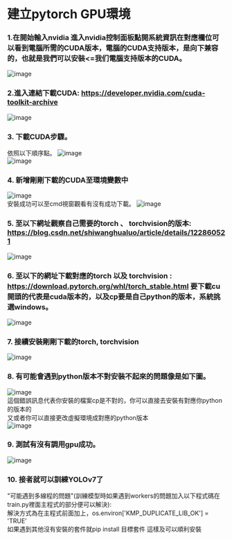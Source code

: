 # 建立pytorch GPU環境  
### 1.在開始輸入nvidia 進入nvidia控制面板點開系統資訊在對應欄位可以看到電腦所需的CUDA版本，電腦的CUDA支持版本，是向下兼容的，也就是我們可以安裝<=我们電腦支持版本的CUDA。
![image](https://github.com/wangbosen123/YOLOv7-/assets/92494937/946aafc3-5ffd-4af3-bb05-4ff6bd5854d4)  
### 2.進入連結下載CUDA: https://developer.nvidia.com/cuda-toolkit-archive  
![image](https://github.com/wangbosen123/YOLOv7-/assets/92494937/e41c5f6b-8fb4-4546-85ba-fc4ccb93e5f6)  
### 3. 下載CUDA步驟。  
依照以下順序點。
![image](https://github.com/wangbosen123/YOLOv7-/assets/92494937/71d52a2d-c222-497d-bc4f-52299d4b63bb)  
![image](https://github.com/wangbosen123/YOLOv7-/assets/92494937/7b9b9be6-7c68-4e35-87a0-06b1cbb8bd40)  
### 4. 新增剛剛下載的CUDA至環境變數中  
![image](https://github.com/wangbosen123/YOLOv7-/assets/92494937/51d21504-8aa6-4bde-81d3-e6e7ee1d3a3e)  
安裝成功可以至cmd視窗觀看有沒有成功下載。
![image](https://github.com/wangbosen123/YOLOv7-/assets/92494937/6ae6fd79-994e-4378-846e-6efa41ba8f7a)  
### 5. 至以下網址觀察自己需要的torch 、 torchvision的版本: https://blog.csdn.net/shiwanghualuo/article/details/122860521  
![image](https://github.com/wangbosen123/YOLOv7-/assets/92494937/11c66a41-5df6-40cc-8ad2-13bfe510e4f3)

### 6. 至以下的網址下載對應的torch 以及 torchvision : https://download.pytorch.org/whl/torch_stable.html 要下載cu開頭的代表是cuda版本的，以及cp要是自己python的版本，系統挑選windows。  
![image](https://github.com/wangbosen123/YOLOv7-/assets/92494937/9fb43a19-d46e-4d17-973b-0ebc2c352398) 

### 7. 接續安裝剛剛下載的torch, torchvision  
![image](https://github.com/wangbosen123/YOLOv7-/assets/92494937/42734b67-8224-4b7d-ad58-f3ef954d2d63)  

### 8. 有可能會遇到python版本不對安裝不起來的問題像是如下圖。  
![image](https://github.com/wangbosen123/YOLOv7-/assets/92494937/c3e3fc86-ec6b-441c-bc22-68ffa6f5e768)  
這個錯誤訊息代表你安裝的檔案cp是不對的，你可以直接去安裝有對應你python的版本的  
又或者你可以直接更改虛擬環境成對應的python版本  
![image](https://github.com/wangbosen123/YOLOv7-/assets/92494937/c865ee70-d5d7-42b7-ae87-71259cac39a4)  

### 9. 測試有沒有調用gpu成功。  
![image](https://github.com/wangbosen123/YOLOv7-/assets/92494937/83da983c-1f9d-48e8-a420-9770328f878a)

### 10. 接者就可以訓練YOLOv7了  
"可能遇到多線程的問題"(訓練模型時如果遇到workers的問題加入以下程式碼在train.py裡面主程式的部分便可以解決):  
解決方式為在主程式前面加上，os.environ['KMP_DUPLICATE_LIB_OK'] = 'TRUE'  
如果遇到其他沒有安裝的套件就pip install 目標套件  這樣及可以順利安裝  
